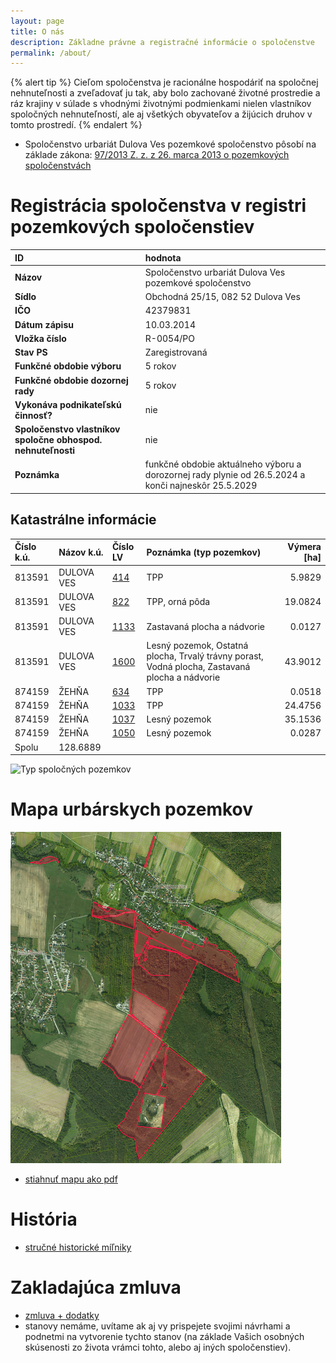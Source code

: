 ```yaml
---
layout: page
title: O nás
description: Základne právne a registračné informácie o spoločenstve
permalink: /about/
---
```

{% alert tip %}
Cieľom spoločenstva je racionálne hospodáriť na spoločnej nehnuteľnosti a zveľadovať ju tak, aby bolo zachované životné prostredie a ráz krajiny v súlade s vhodnými životnými podmienkami nielen vlastníkov spoločných nehnuteľností, ale aj všetkých obyvateľov a žijúcich druhov v tomto prostredí. 
{% endalert %}

- Spoločenstvo urbariát Dulova Ves pozemkové spoločenstvo pôsobí na základe zákona: [97/2013 Z. z. z 26. marca 2013 o pozemkových spoločenstvách](https://www.slov-lex.sk/pravne-predpisy/SK/ZZ/2013/97/) 

# Registrácia spoločenstva v registri pozemkových spoločenstiev

| ID | hodnota |
| :---------- | :-------------------------------------------------------- |
| **Názov** | Spoločenstvo urbariát Dulova Ves pozemkové spoločenstvo |
| **Sídlo** | Obchodná 25/15, 082 52 Dulova Ves |
| **IČO** | 42379831 |
| **Dátum zápisu** | 10.03.2014 |
| **Vložka číslo** | R-0054/PO |
| **Stav PS** | Zaregistrovaná |
| **Funkčné obdobie výboru** | 5 rokov |
| **Funkčné obdobie dozornej rady** | 5 rokov |
| **Vykonáva podnikateľskú činnosť?** | nie |
| **Spoločenstvo vlastníkov spoločne obhospod. nehnuteľnosti** | nie |
| **Poznámka** | funkčné obdobie aktuálneho výboru a dorozornej rady plynie od 26.5.2024 a konči najneskôr 25.5.2029 |

## Katastrálne informácie

| Číslo k.ú. | Názov k.ú. | Číslo LV | Poznámka (typ pozemkov)|Výmera [ha]|
|:---------- | :--------- | :------- | :--------| --------:
| 813591 | DULOVA VES | [414](https://kataster.skgeodesy.sk/Portal45/api/Bo/GeneratePrfPublic?prfNumber=414&cadastralUnitCode=813591&outputType=html) | TPP |	5.9829	|	
| 813591 | DULOVA VES | [822](https://kataster.skgeodesy.sk/Portal45/api/Bo/GeneratePrfPublic?prfNumber=822&cadastralUnitCode=813591&outputType=html) | TPP, orná pôda |19.0824		|	
| 813591 | DULOVA VES | [1133](https://kataster.skgeodesy.sk/Portal45/api/Bo/GeneratePrfPublic?prfNumber=1133&cadastralUnitCode=813591&outputType=html) | Zastavaná plocha a nádvorie|0.0127		|	
| 813591 | DULOVA VES |[1600](https://kataster.skgeodesy.sk/Portal45/api/Bo/GeneratePrfPublic?prfNumber=1600&cadastralUnitCode=813591&outputType=html)| Lesný pozemok, Ostatná plocha, Trvalý trávny porast, Vodná plocha, Zastavaná plocha a nádvorie |43.9012|
| 874159 | ŽEHŇA | [634](https://kataster.skgeodesy.sk/Portal45/api/Bo/GeneratePrfPublic?prfNumber=634&cadastralUnitCode=874159&outputType=html)	    | TPP |	0.0518|
| 874159 | ŽEHŇA | [1033](https://kataster.skgeodesy.sk/Portal45/api/Bo/GeneratePrfPublic?prfNumber=1033&cadastralUnitCode=874159&outputType=html)     | TPP | 24.4756|		
| 874159 | ŽEHŇA | [1037](https://kataster.skgeodesy.sk/Portal45/api/Bo/GeneratePrfPublic?prfNumber=1037&cadastralUnitCode=874159&outputType=html)     | Lesný pozemok |35.1536|
| 874159 | ŽEHŇA | [1050](https://kataster.skgeodesy.sk/Portal45/api/Bo/GeneratePrfPublic?prfNumber=1050&cadastralUnitCode=874159&outputType=html)     | Lesný pozemok |0.0287|
|   Spolu |128.6889|||

![Typ spoločných pozemkov](https://github.com/user-attachments/assets/a14b834c-ce20-4120-9a46-1a3f0e7e6fdf)

# Mapa urbárskych pozemkov
![image](/assets/img/2024-12-25-MapaUrbaru-small.png)
- [stiahnuť mapu ako pdf](/assets/2024-12-25-UrbarskePozemky.pdf)

# História
- [stručné historické míľniky](/historia/)

# Zakladajúca zmluva
- [zmluva + dodatky](/docs/)
- stanovy nemáme, uvítame ak aj vy prispejete svojimi návrhami a podnetmi na vytvorenie tychto stanov (na základe Vašich osobných skúsenosti zo života vrámci tohto, alebo aj iných spoločenstiev).
